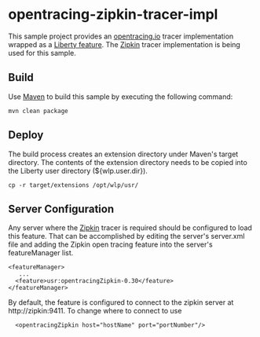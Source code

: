 # opentracing-zipkin-tracer-impl
This sample project provides an [opentracing.io](http://opentracing.io/) tracer implementation wrapped as a [Liberty feature](https://www.ibm.com/support/knowledgecenter/en/SSEQTP_8.5.5/com.ibm.websphere.wlp.doc/ae/rwlp_feat.html).  The [Zipkin](http://http://zipkin.io/) tracer implementation is being used for this sample.

## Build
Use [Maven](https://maven.apache.org/) to build this sample by executing the following command: 
```
mvn clean package
```
## Deploy
The build process creates an extension directory under Maven's target directory.  The contents of the extension directory needs to be copied into the Liberty user directory (${wlp.user.dir}).  
```
cp -r target/extensions /opt/wlp/usr/
```
## Server Configuration
Any server where the [Zipkin](http://http://zipkin.io/) tracer is required should be configured to load this feature.  That can be accomplished by editing the server's server.xml file and adding the Zipkin open tracing feature into the server's featureManager list.
```
<featureManager>
   ...
  <feature>usr:opentracingZipkin-0.30</feature>
</featureManager>
```

By default, the feature is configured to connect to the zipkin server at http://zipkin:9411. To change where to connect to use 
```
  <opentracingZipkin host="hostName" port="portNumber"/>
```


